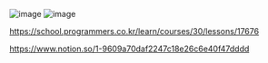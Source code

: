 ![image](https://user-images.githubusercontent.com/84365977/179899704-58dc0d36-d50d-4ff2-8ffd-1bf513f0eeee.png)
![image](https://user-images.githubusercontent.com/84365977/179899718-2e32cdff-0456-43f0-bfd3-481c4545c119.png)

https://school.programmers.co.kr/learn/courses/30/lessons/17676

https://www.notion.so/1-9609a70daf2247c18e26c6e40f47dddd
